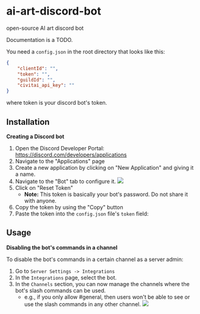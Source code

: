 # ai-art-discord-bot
open-source AI art discord bot 

Documentation is a TODO.

You need a `config.json` in the root directory that looks like this:
```json
{
    "clientId": "",
    "token": "",
    "guildId": "",
    "civitai_api_key": ""
}
```

where token is your discord bot's token.

## Installation

**Creating a Discord bot**

1. Open the Discord Developer Portal: https://discord.com/developers/applications
2. Navigate to the "Applications" page
3. Create a new application by clicking on "New Application" and giving it a name.
4. Navigate to the "Bot" tab to configure it. ![](https://i.gyazo.com/cfee2961266a3b0c7d3317492dd0b756.png)
6. Click on "Reset Token"
	- **Note:** This token is basically your bot's password. Do not share it with anyone.
7. Copy the token by using the "Copy" button
8. Paste the token into the `config.json` file's `token` field:


## Usage

**Disabling the bot's commands in a channel**

To disable the bot's commands in a certain channel as a server admin:

1. Go to `Server Settings -> Integrations`
2. In the `Integrations` page, select the bot.
3. In the `Channels` section, you can now manage the channels where the bot's slash commands can be used.
   - e.g., if you only allow #general, then users won't be able to see or use the slash commands in any other channel.
     ![](https://i.gyazo.com/e9ffcd901ed366e83d458345b88b3905.png)





 

